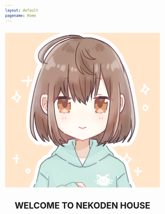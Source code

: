 ```yaml
---
layout: default
pagename: Home
---
```

<div>
  <!--
  <script langage="Javascript">
    var i,num=6;
    var hist=new MakeArray(10);
    hist[1]=3;
    hist[2]=8;
    hist[3]=14;
    hist[4]=8;
    hist[5]=6;
    hist[6]=2;
    
    for (i=1;i<num;1++) {
         document.write("<IMG SRC='./assets/images/1DB335EC-94D8-41C9-8D3F-F605D3DF0694.png' HSPACE=10
             WIDTH=20"," HEIGHT=",hist[i]*10,">");
    }
  </script>
  -->
<div>
  <div style="text-align:center;">
    <br>
    <div class="circle_icon_main"><img src="./assets/images/icon.PNG" class="circle_icon_main"></div>
    <h1>WELCOME TO NEKODEN HOUSE</h1> 
  </div>
</div>

